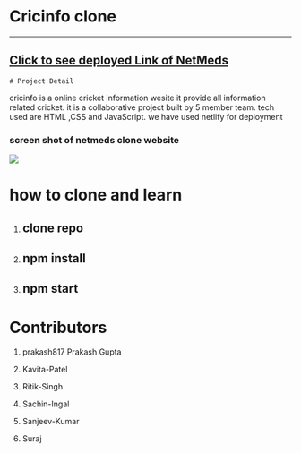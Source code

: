 # <h1>Cricinfo clone
  <hr> 
  <h2> <a href="https://admiring-curie-4d4212.netlify.app/"> Click to see deployed Link of NetMeds </a></h2>
  
    # Project Detail
   <p>cricinfo is a online cricket information wesite it provide all information related cricket. it is a collaborative project built by 5 member team. tech used are HTML ,CSS and JavaScript. we have used netlify for deployment</p> 
  
  <h3> screen shot of netmeds clone website </h3>
  <img src ="https://github.com/patelkavita/CricInfoProject/blob/main/web/images/admiring-curie-4d4212.netlify.app_.png" />
  
 
  # how to clone and learn 
1. <h2> clone repo </h2>
2. <h2> npm install </h2>
3. <h2> npm start  </h2>
  
  # Contributors 
  
1. prakash817 Prakash Gupta

2. Kavita-Patel

3. Ritik-Singh

4. Sachin-Ingal

5. Sanjeev-Kumar
  
6. Suraj
  






  
